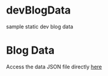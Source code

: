 # devBlogData
sample static dev blog data

# Blog Data
Access the data JSON file directly [here](https://github.com/bfletcher4921/devBlogData/blob/02d9cc801ec6100eb19b88464accf3c54dbd8ccf/blog-entries.json)
